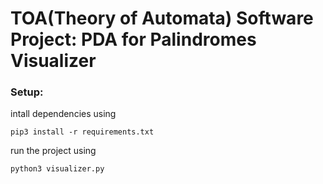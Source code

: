 <h1>TOA(Theory of Automata) Software Project: PDA for Palindromes Visualizer</h1>

<h3>Setup:</h3>
<p>intall dependencies using</p>
<code>pip3 install -r requirements.txt</code>
<p>run the project using</p>
<code>python3 visualizer.py</code>
